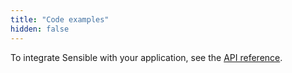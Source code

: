 ```yaml
---
title: "Code examples"
hidden: false
---
```

To integrate Sensible with your application, see the [API reference](https://docs.sensible.so/reference).
